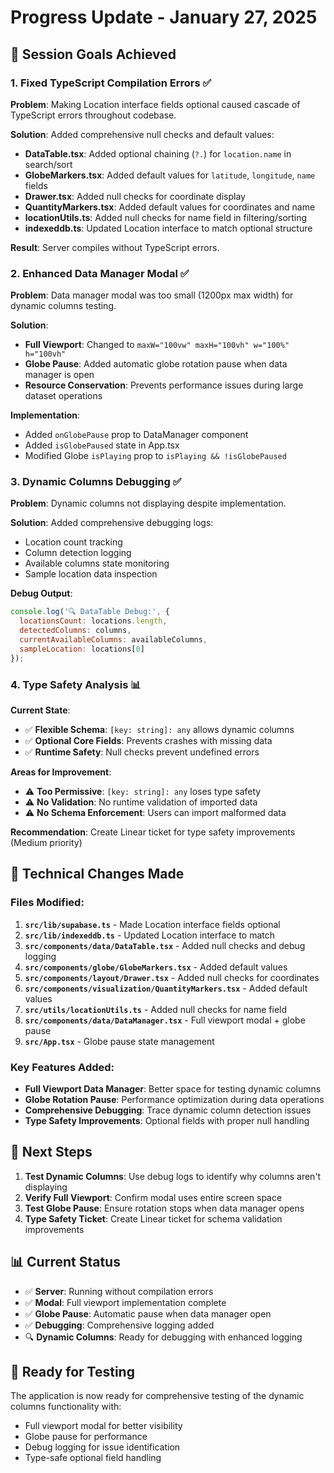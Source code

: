 # Progress Update - January 27, 2025

## 🎯 **Session Goals Achieved**

### **1. Fixed TypeScript Compilation Errors** ✅
**Problem**: Making Location interface fields optional caused cascade of TypeScript errors throughout codebase.

**Solution**: Added comprehensive null checks and default values:
- **DataTable.tsx**: Added optional chaining (`?.`) for `location.name` in search/sort
- **GlobeMarkers.tsx**: Added default values for `latitude`, `longitude`, `name` fields
- **Drawer.tsx**: Added null checks for coordinate display
- **QuantityMarkers.tsx**: Added default values for coordinates and name
- **locationUtils.ts**: Added null checks for name field in filtering/sorting
- **indexeddb.ts**: Updated Location interface to match optional structure

**Result**: Server compiles without TypeScript errors.

### **2. Enhanced Data Manager Modal** ✅
**Problem**: Data manager modal was too small (1200px max width) for dynamic columns testing.

**Solution**: 
- **Full Viewport**: Changed to `maxW="100vw" maxH="100vh" w="100%" h="100vh"`
- **Globe Pause**: Added automatic globe rotation pause when data manager is open
- **Resource Conservation**: Prevents performance issues during large dataset operations

**Implementation**:
- Added `onGlobePause` prop to DataManager component
- Added `isGlobePaused` state in App.tsx
- Modified Globe `isPlaying` prop to `isPlaying && !isGlobePaused`

### **3. Dynamic Columns Debugging** ✅
**Problem**: Dynamic columns not displaying despite implementation.

**Solution**: Added comprehensive debugging logs:
- Location count tracking
- Column detection logging
- Available columns state monitoring
- Sample location data inspection

**Debug Output**:
```javascript
console.log('🔍 DataTable Debug:', {
  locationsCount: locations.length,
  detectedColumns: columns,
  currentAvailableColumns: availableColumns,
  sampleLocation: locations[0]
});
```

### **4. Type Safety Analysis** 📊
**Current State**:
- ✅ **Flexible Schema**: `[key: string]: any` allows dynamic columns
- ✅ **Optional Core Fields**: Prevents crashes with missing data
- ✅ **Runtime Safety**: Null checks prevent undefined errors

**Areas for Improvement**:
- ⚠️ **Too Permissive**: `[key: string]: any` loses type safety
- ⚠️ **No Validation**: No runtime validation of imported data
- ⚠️ **No Schema Enforcement**: Users can import malformed data

**Recommendation**: Create Linear ticket for type safety improvements (Medium priority)

## 🔧 **Technical Changes Made**

### **Files Modified**:
1. **`src/lib/supabase.ts`** - Made Location interface fields optional
2. **`src/lib/indexeddb.ts`** - Updated Location interface to match
3. **`src/components/data/DataTable.tsx`** - Added null checks and debug logging
4. **`src/components/globe/GlobeMarkers.tsx`** - Added default values
5. **`src/components/layout/Drawer.tsx`** - Added null checks for coordinates
6. **`src/components/visualization/QuantityMarkers.tsx`** - Added default values
7. **`src/utils/locationUtils.ts`** - Added null checks for name field
8. **`src/components/data/DataManager.tsx`** - Full viewport modal + globe pause
9. **`src/App.tsx`** - Globe pause state management

### **Key Features Added**:
- **Full Viewport Data Manager**: Better space for testing dynamic columns
- **Globe Rotation Pause**: Performance optimization during data operations
- **Comprehensive Debugging**: Trace dynamic column detection issues
- **Type Safety Improvements**: Optional fields with proper null handling

## 🎯 **Next Steps**

1. **Test Dynamic Columns**: Use debug logs to identify why columns aren't displaying
2. **Verify Full Viewport**: Confirm modal uses entire screen space
3. **Test Globe Pause**: Ensure rotation stops when data manager opens
4. **Type Safety Ticket**: Create Linear ticket for schema validation improvements

## 📊 **Current Status**

- ✅ **Server**: Running without compilation errors
- ✅ **Modal**: Full viewport implementation complete
- ✅ **Globe Pause**: Automatic pause when data manager open
- ✅ **Debugging**: Comprehensive logging added
- 🔍 **Dynamic Columns**: Ready for debugging with enhanced logging

## 🚀 **Ready for Testing**

The application is now ready for comprehensive testing of the dynamic columns functionality with:
- Full viewport modal for better visibility
- Globe pause for performance
- Debug logging for issue identification
- Type-safe optional field handling
